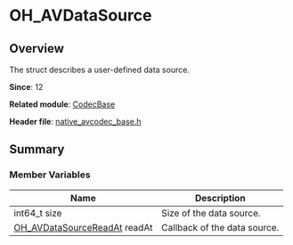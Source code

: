 # OH_AVDataSource

## Overview

The struct describes a user-defined data source.

**Since**: 12

**Related module**: [CodecBase](capi-codecbase.md)

**Header file**: [native_avcodec_base.h](capi-native-avcodec-base-h.md)

## Summary

### Member Variables

| Name| Description|
| -- | -- |
| int64_t size | Size of the data source.|
| [OH_AVDataSourceReadAt](capi-native-avcodec-base-h.md#oh_avdatasourcereadat) readAt | Callback of the data source.|
